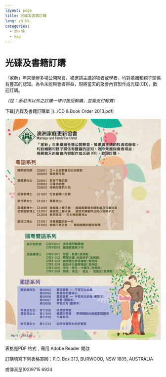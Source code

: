 ```yaml
---
layout: page
title: 光碟及書籍訂購
lang: zh-hk
categories:
  - zh-hk
  - mag
---
```

光碟及書籍訂購
==============
「家新」年來舉辦多場公開聚會，被邀請主講的牧者或學者，均對婚姻和親子關係有豐富的認知。為令未能與會者得益，現將當天的聚會內容製作成光碟(CD)，歡迎訂購。

_（註：悉尼市以外之訂購一律只接受郵購，並需支付郵費）_

下載[光碟及書籍訂購單 <span class="glyphicon glyphicon-save"></span>](../CD & Book Order 2013.pdf)

<img class="img-responsive" src="../CFFC-Poster-A4-Ver1.jpg">

表格是PDF 格式﹐需用 Adobe Reader 開啟

訂購填寫下列表格寄回：P.O. Box 313, BURWOOD, NSW 1805, AUSTRALIA

或傳真至(02)9715 6924
